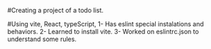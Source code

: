 #Creating a project of a todo list. 

#Using vite, React, typeScript, 
1- Has eslint special instalations and behaviors. 
2- Learned to install vite. 
3- Worked on eslintrc.json to understand some rules.
